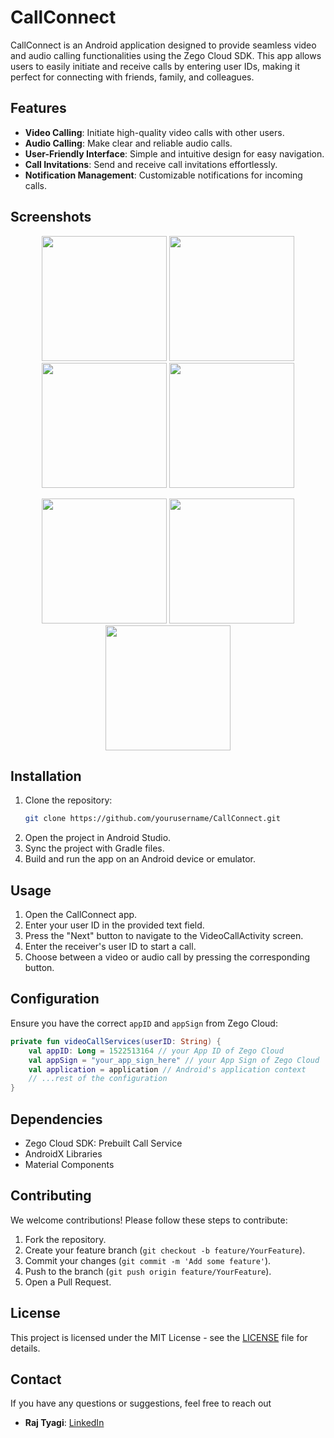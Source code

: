 # CallConnect

CallConnect is an Android application designed to provide seamless video and audio calling functionalities using the Zego Cloud SDK. This app allows users to easily initiate and receive calls by entering user IDs, making it perfect for connecting with friends, family, and colleagues.

## Features
 
- **Video Calling**: Initiate high-quality video calls with other users.
- **Audio Calling**: Make clear and reliable audio calls.
- **User-Friendly Interface**: Simple and intuitive design for easy navigation.
- **Call Invitations**: Send and receive call invitations effortlessly.
- **Notification Management**: Customizable notifications for incoming calls.

## Screenshots

<p align="center">
  <img src="https://github.com/raj-tyagi/CallConnect/assets/110656539/aab04b9f-e2a1-4093-aec7-6525623c0f13" width="200" />
  <img src="https://github.com/raj-tyagi/CallConnect/assets/110656539/aba4ceb7-7e9e-4487-b979-9a61459cf421" width="200" />
  <img src="https://github.com/raj-tyagi/CallConnect/assets/110656539/33087a79-0dd2-4ec8-9308-6b8962a57850" width="200" />
  <img src="https://github.com/raj-tyagi/CallConnect/assets/110656539/cd02e6aa-0189-4b0b-bf1a-f1f33d967714" width="200" />
</p>
<p align="center">
  <img src="https://github.com/raj-tyagi/CallConnect/assets/110656539/bb58934e-32ba-44f6-9b47-9864dc3bc4da" width="200" />
  <img src="https://github.com/raj-tyagi/CallConnect/assets/110656539/0d6086f3-de8a-4e59-aae4-421b662f0002" width="200" />
  <img src="https://github.com/raj-tyagi/CallConnect/assets/110656539/1f6c8a40-926c-4a3a-ad58-d8a67592637c" width="200" />
</p>

## Installation

1. Clone the repository:
   ```sh
   git clone https://github.com/yourusername/CallConnect.git
   ```
2. Open the project in Android Studio.
3. Sync the project with Gradle files.
4. Build and run the app on an Android device or emulator.

## Usage

1. Open the CallConnect app.
2. Enter your user ID in the provided text field.
3. Press the "Next" button to navigate to the VideoCallActivity screen.
4. Enter the receiver's user ID to start a call.
5. Choose between a video or audio call by pressing the corresponding button.

## Configuration

Ensure you have the correct `appID` and `appSign` from Zego Cloud:

```kotlin
private fun videoCallServices(userID: String) {
    val appID: Long = 1522513164 // your App ID of Zego Cloud
    val appSign = "your_app_sign_here" // your App Sign of Zego Cloud
    val application = application // Android's application context
    // ...rest of the configuration
}
```

## Dependencies

- Zego Cloud SDK: Prebuilt Call Service
- AndroidX Libraries
- Material Components

## Contributing

We welcome contributions! Please follow these steps to contribute:

1. Fork the repository.
2. Create your feature branch (`git checkout -b feature/YourFeature`).
3. Commit your changes (`git commit -m 'Add some feature'`).
4. Push to the branch (`git push origin feature/YourFeature`).
5. Open a Pull Request.

## License

This project is licensed under the MIT License - see the [LICENSE](LICENSE) file for details.

## Contact

If you have any questions or suggestions, feel free to reach out 
- **Raj Tyagi**: [LinkedIn](https://www.linkedin.com/in/raj-tyagi-83765b21b/) 

